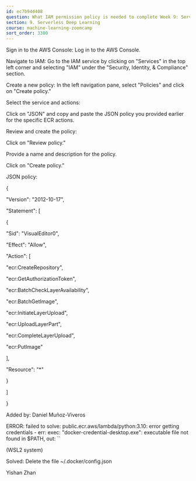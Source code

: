 ```yaml
---
id: ec7b94d408
question: What IAM permission policy is needed to complete Week 9: Serverless?
section: 9. Serverless Deep Learning
course: machine-learning-zoomcamp
sort_order: 3300
---
```


Sign in to the AWS Console: Log in to the AWS Console.

Navigate to IAM: Go to the IAM service by clicking on "Services" in the top left corner and selecting "IAM" under the "Security, Identity, & Compliance" section.

Create a new policy: In the left navigation pane, select "Policies" and click on "Create policy."

Select the service and actions:

Click on "JSON" and copy and paste the JSON policy you provided earlier for the specific ECR actions.

Review and create the policy:

Click on "Review policy."

Provide a name and description for the policy.

Click on "Create policy."

JSON policy:

{

"Version": "2012-10-17",

"Statement": [

{

"Sid": "VisualEditor0",

"Effect": "Allow",

"Action": [

"ecr:CreateRepository",

"ecr:GetAuthorizationToken",

"ecr:BatchCheckLayerAvailability",

"ecr:BatchGetImage",

"ecr:InitiateLayerUpload",

"ecr:UploadLayerPart",

"ecr:CompleteLayerUpload",

"ecr:PutImage"

],

"Resource": "*"

}

]

}

Added by: Daniel Muñoz-Viveros

ERROR: failed to solve: public.ecr.aws/lambda/python:3.10: error getting credentials - err: exec: "docker-credential-desktop.exe": executable file not found in $PATH, out: ``

(WSL2 system)

Solved: Delete the file ~/.docker/config.json

Yishan Zhan

